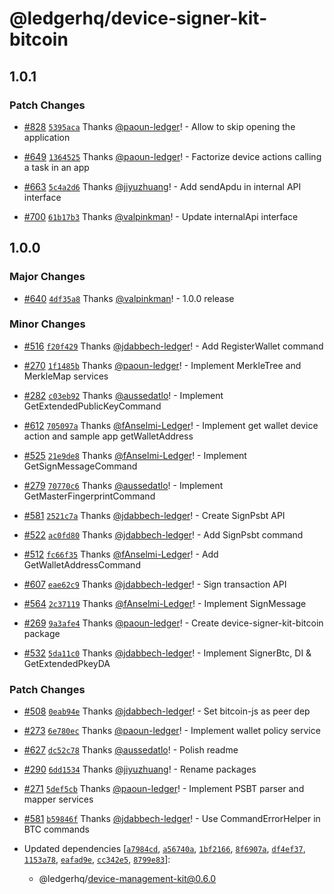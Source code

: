 # @ledgerhq/device-signer-kit-bitcoin

## 1.0.1

### Patch Changes

- [#828](https://github.com/LedgerHQ/device-sdk-ts/pull/828) [`5395aca`](https://github.com/LedgerHQ/device-sdk-ts/commit/5395acac34dfc7ab5b3223af09e99d6f7989e7cc) Thanks [@paoun-ledger](https://github.com/paoun-ledger)! - Allow to skip opening the application

- [#649](https://github.com/LedgerHQ/device-sdk-ts/pull/649) [`1364525`](https://github.com/LedgerHQ/device-sdk-ts/commit/1364525e1092b69700e83819d00df1222dc32dc1) Thanks [@paoun-ledger](https://github.com/paoun-ledger)! - Factorize device actions calling a task in an app

- [#663](https://github.com/LedgerHQ/device-sdk-ts/pull/663) [`5c4a2d6`](https://github.com/LedgerHQ/device-sdk-ts/commit/5c4a2d624a4196f62051514ec211dca4c618023e) Thanks [@jiyuzhuang](https://github.com/jiyuzhuang)! - Add sendApdu in internal API interface

- [#700](https://github.com/LedgerHQ/device-sdk-ts/pull/700) [`61b17b3`](https://github.com/LedgerHQ/device-sdk-ts/commit/61b17b3df1946b0f3f9370d7bacc243fdfd7880c) Thanks [@valpinkman](https://github.com/valpinkman)! - Update internalApi interface

## 1.0.0

### Major Changes

- [#640](https://github.com/LedgerHQ/device-sdk-ts/pull/640) [`4df35a8`](https://github.com/LedgerHQ/device-sdk-ts/commit/4df35a8392872eb401d81d80a335ffac77ccf895) Thanks [@valpinkman](https://github.com/valpinkman)! - 1.0.0 release

### Minor Changes

- [#516](https://github.com/LedgerHQ/device-sdk-ts/pull/516) [`f20f429`](https://github.com/LedgerHQ/device-sdk-ts/commit/f20f42940df096efbcda417d3cd4fc6ffff4354b) Thanks [@jdabbech-ledger](https://github.com/jdabbech-ledger)! - Add RegisterWallet command

- [#270](https://github.com/LedgerHQ/device-sdk-ts/pull/270) [`1f1485b`](https://github.com/LedgerHQ/device-sdk-ts/commit/1f1485be90f073d73f7013d6b755f1234e481844) Thanks [@paoun-ledger](https://github.com/paoun-ledger)! - Implement MerkleTree and MerkleMap services

- [#282](https://github.com/LedgerHQ/device-sdk-ts/pull/282) [`c03eb92`](https://github.com/LedgerHQ/device-sdk-ts/commit/c03eb9206e4e4c106cc01a205ff830b2ab271e66) Thanks [@aussedatlo](https://github.com/aussedatlo)! - Implement GetExtendedPublicKeyCommand

- [#612](https://github.com/LedgerHQ/device-sdk-ts/pull/612) [`705097a`](https://github.com/LedgerHQ/device-sdk-ts/commit/705097a6558b0e0c7e7801a1dfbf838d39c403ce) Thanks [@fAnselmi-Ledger](https://github.com/fAnselmi-Ledger)! - Implement get wallet device action and sample app getWalletAddress

- [#525](https://github.com/LedgerHQ/device-sdk-ts/pull/525) [`21e9de8`](https://github.com/LedgerHQ/device-sdk-ts/commit/21e9de8b24307288a261499b97d8e987d162d4ad) Thanks [@fAnselmi-Ledger](https://github.com/fAnselmi-Ledger)! - Implement GetSignMessageCommand

- [#279](https://github.com/LedgerHQ/device-sdk-ts/pull/279) [`70770c6`](https://github.com/LedgerHQ/device-sdk-ts/commit/70770c6b4396dbec115cda4b2d40579ca108aeae) Thanks [@aussedatlo](https://github.com/aussedatlo)! - Implement GetMasterFingerprintCommand

- [#581](https://github.com/LedgerHQ/device-sdk-ts/pull/581) [`2521c7a`](https://github.com/LedgerHQ/device-sdk-ts/commit/2521c7ae33cbb885055b58a8b953c0b95e59c489) Thanks [@jdabbech-ledger](https://github.com/jdabbech-ledger)! - Create SignPsbt API

- [#522](https://github.com/LedgerHQ/device-sdk-ts/pull/522) [`ac0fd80`](https://github.com/LedgerHQ/device-sdk-ts/commit/ac0fd80cb6f6dd341bd734df57d6135e318eb923) Thanks [@jdabbech-ledger](https://github.com/jdabbech-ledger)! - Add SignPsbt command

- [#512](https://github.com/LedgerHQ/device-sdk-ts/pull/512) [`fc66f35`](https://github.com/LedgerHQ/device-sdk-ts/commit/fc66f3595d27ca003a23cb44b17d43a372b99214) Thanks [@fAnselmi-Ledger](https://github.com/fAnselmi-Ledger)! - Add GetWalletAddressCommand

- [#607](https://github.com/LedgerHQ/device-sdk-ts/pull/607) [`eae62c9`](https://github.com/LedgerHQ/device-sdk-ts/commit/eae62c97474d7a213d570bc790f6a9ada6411d81) Thanks [@jdabbech-ledger](https://github.com/jdabbech-ledger)! - Sign transaction API

- [#564](https://github.com/LedgerHQ/device-sdk-ts/pull/564) [`2c37119`](https://github.com/LedgerHQ/device-sdk-ts/commit/2c37119a61f89aef1f15b4c8d9130ea894fc4000) Thanks [@fAnselmi-Ledger](https://github.com/fAnselmi-Ledger)! - Implement SignMessage

- [#269](https://github.com/LedgerHQ/device-sdk-ts/pull/269) [`9a3afe4`](https://github.com/LedgerHQ/device-sdk-ts/commit/9a3afe42b6a70bbbea396324deb5052002c54042) Thanks [@paoun-ledger](https://github.com/paoun-ledger)! - Create device-signer-kit-bitcoin package

- [#532](https://github.com/LedgerHQ/device-sdk-ts/pull/532) [`5da11c0`](https://github.com/LedgerHQ/device-sdk-ts/commit/5da11c04e5a774b23fbf54d83514c57a246449d9) Thanks [@jdabbech-ledger](https://github.com/jdabbech-ledger)! - Implement SignerBtc, DI & GetExtendedPkeyDA

### Patch Changes

- [#508](https://github.com/LedgerHQ/device-sdk-ts/pull/508) [`0eab94e`](https://github.com/LedgerHQ/device-sdk-ts/commit/0eab94e580881900814232791cbda35f5c0bcdc9) Thanks [@jdabbech-ledger](https://github.com/jdabbech-ledger)! - Set bitcoin-js as peer dep

- [#273](https://github.com/LedgerHQ/device-sdk-ts/pull/273) [`6e780ec`](https://github.com/LedgerHQ/device-sdk-ts/commit/6e780ec73affd60a84c6fcb6a536d9ed6d007d53) Thanks [@paoun-ledger](https://github.com/paoun-ledger)! - Implement wallet policy service

- [#627](https://github.com/LedgerHQ/device-sdk-ts/pull/627) [`dc52c78`](https://github.com/LedgerHQ/device-sdk-ts/commit/dc52c78231d9bd51f5549d51df84731df216e79e) Thanks [@aussedatlo](https://github.com/aussedatlo)! - Polish readme

- [#290](https://github.com/LedgerHQ/device-sdk-ts/pull/290) [`6dd1534`](https://github.com/LedgerHQ/device-sdk-ts/commit/6dd153414d0041795e0c145bc70bb5247af7ad92) Thanks [@jiyuzhuang](https://github.com/jiyuzhuang)! - Rename packages

- [#271](https://github.com/LedgerHQ/device-sdk-ts/pull/271) [`5def5cb`](https://github.com/LedgerHQ/device-sdk-ts/commit/5def5cbd5805f7f25fd81b353d3de4a9587f44bb) Thanks [@paoun-ledger](https://github.com/paoun-ledger)! - Implement PSBT parser and mapper services

- [#581](https://github.com/LedgerHQ/device-sdk-ts/pull/581) [`b59846f`](https://github.com/LedgerHQ/device-sdk-ts/commit/b59846ff9e006876d3b17b3e4d21b17b36a42e07) Thanks [@jdabbech-ledger](https://github.com/jdabbech-ledger)! - Use CommandErrorHelper in BTC commands

- Updated dependencies [[`a7984cd`](https://github.com/LedgerHQ/device-sdk-ts/commit/a7984cdcbd8e18aec614d6f07fda293971bd61eb), [`a56740a`](https://github.com/LedgerHQ/device-sdk-ts/commit/a56740a608dc95ab3545d90666c71aeff2f67212), [`1bf2166`](https://github.com/LedgerHQ/device-sdk-ts/commit/1bf2166776ed16c2adf8a4d9d796a567629f983b), [`8f6907a`](https://github.com/LedgerHQ/device-sdk-ts/commit/8f6907a9fd99546d88520f2d167485ef59f8ca2e), [`df4ef37`](https://github.com/LedgerHQ/device-sdk-ts/commit/df4ef37d39a2e214a06930b7ff3c09cf22befb7f), [`1153a78`](https://github.com/LedgerHQ/device-sdk-ts/commit/1153a78b1b56f1767dae380466a8bc7fd86fec73), [`eafad9e`](https://github.com/LedgerHQ/device-sdk-ts/commit/eafad9e1b39573ad3321413b7adaa0814245da96), [`cc342e5`](https://github.com/LedgerHQ/device-sdk-ts/commit/cc342e5335ef1bc91b82967f6f59808796f88b36), [`8799e83`](https://github.com/LedgerHQ/device-sdk-ts/commit/8799e83c92baeb5ccba53546a3d59867d3d6185c)]:
  - @ledgerhq/device-management-kit@0.6.0
